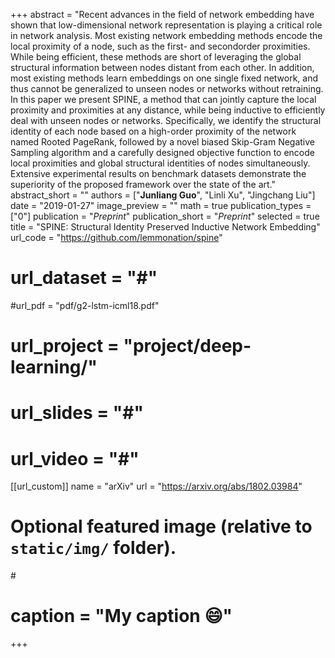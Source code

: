 +++
abstract = "Recent advances in the field of network embedding have shown that low-dimensional network representation is playing a critical role in network analysis. Most existing network embedding methods encode the local proximity of a node, such as the first- and secondorder proximities. While being efficient, these methods are short of leveraging the global structural information between nodes distant from each other. In addition, most existing methods learn embeddings on one single fixed network, and thus cannot be generalized to unseen nodes or networks without retraining. In this paper we present SPINE, a method that can jointly capture the local proximity and proximities at any distance, while being inductive to efficiently deal with unseen nodes or networks. Specifically, we identify the structural identity of each node based on a high-order proximity of the network named Rooted PageRank, followed by a novel biased Skip-Gram Negative Sampling algorithm and a carefully designed objective function to encode local proximities and global structural identities of nodes simultaneously. Extensive experimental results on benchmark datasets demonstrate the superiority of the proposed framework over the state of the art."
abstract_short = ""
authors = ["**Junliang Guo**", "Linli Xu", "Jingchang Liu"]
date = "2019-01-27"
image_preview = ""
math = true
publication_types = ["0"]
publication = "*Preprint*"
publication_short = "*Preprint*"
selected = true
title = "SPINE: Structural Identity Preserved Inductive Network Embedding"
url_code = "https://github.com/lemmonation/spine"
# url_dataset = "#"
#url_pdf = "pdf/g2-lstm-icml18.pdf"
# url_project = "project/deep-learning/"
# url_slides = "#"
# url_video = "#"

[[url_custom]]
name = "arXiv"
url = "https://arxiv.org/abs/1802.03984"

# Optional featured image (relative to `static/img/` folder).
#<!-- [header]
#image = "headers/bubbles-wide.jpg" -->
# caption = "My caption :smile:"

+++
